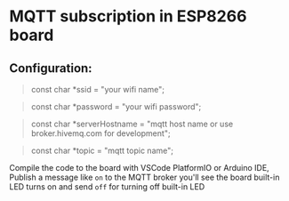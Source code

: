 # MQTT subscription in ESP8266 board

## Configuration:
> const char *ssid = "your wifi name";

> const char *password = "your wifi password";

> const char *serverHostname = "mqtt host name or use broker.hivemq.com for development";

> const char *topic = "mqtt topic name";

Compile the code to the board with VSCode PlatformIO or Arduino IDE, Publish a message like `on` to the MQTT broker you'll see the board built-in LED turns on and send `off` for turning off built-in LED
